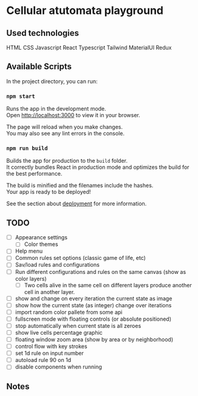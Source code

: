 # Cellular atutomata playground

## Used technologies
HTML
CSS
Javascript
React
Typescript
Tailwind
MaterialUI
Redux


## Available Scripts

In the project directory, you can run:

### `npm start`

Runs the app in the development mode.\
Open [http://localhost:3000](http://localhost:3000) to view it in your browser.

The page will reload when you make changes.\
You may also see any lint errors in the console.

### `npm run build`

Builds the app for production to the `build` folder.\
It correctly bundles React in production mode and optimizes the build for the best performance.

The build is minified and the filenames include the hashes.\
Your app is ready to be deployed!

See the section about [deployment](https://facebook.github.io/create-react-app/docs/deployment) for more information.

## TODO
- [ ] Appearance settings
  - [ ] Color themes
- [ ] Help menu
- [ ] Common rules set options (classic game of life, etc)
- [ ] Sav/load rules and configurations
- [ ] Run different configurations and rules on the same canvas (show as color layers)
  - [ ] Two cells alive in the same cell on different layers produce another cell in another layer.
- [ ] show and change on every iteration the current state as image
- [ ] show how the current state (as integer) change over iterations
- [ ] import random color pallete from some api
- [ ] fullscreen mode with floating controls (or absolute positioned)
- [ ] stop automatically when current state is all zeroes
- [ ] show live cells percentage graphic
- [ ] floating window zoom area (show by area or by neighborhood)
- [ ] control flow with key strokes
- [ ] set 1d rule on input number
- [ ] autoload rule 90 on 1d
- [ ] disable components when running

## Notes
